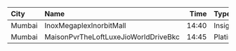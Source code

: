 | City   | Name                                 |  Time | Type     | Price | Capacity | Booked |
| :----- | :----------------------------------- | ----: | :------- | ----: | -------: | -----: |
| Mumbai | InoxMegaplexInorbitMall              | 14:40 | Insignia |  350₹ |        2 |      0 |
| Mumbai | MaisonPvrTheLoftLuxeJioWorldDriveBkc | 14:45 | Platinum |  700₹ |       33 |     32 |